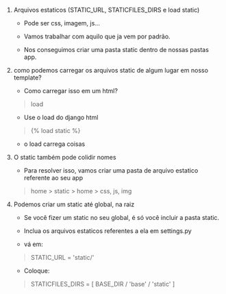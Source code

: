 1. Arquivos estaticos (STATIC_URL, STATICFILES_DIRS e load static)

    - Pode ser css, imagem, js...

    - Vamos trabalhar com aquilo que ja vem por padrão.

    - Nos conseguimos criar uma pasta static dentro de nossas pastas app.

2. como podemos carregar os arquivos static de algum lugar em nosso template?

    - Como carregar isso em um html?

    > load

    - Use o load do django html

    > {% load static %}

    - o load carrega coisas

3. O static também pode colidir nomes

    - Para resolver isso, vamos criar uma pasta de arquivo estatico referente ao seu app

    > home > static > home > css, js, img

4. Podemos criar um static até global, na raiz

    - Se você fizer um static no seu global, é só você incluir a pasta static.

    - Inclua os arquivos estaticos referentes a ela em settings.py

    - vá em:

    > STATIC_URL = 'static/'

    - Coloque:

    > STATICFILES_DIRS = [
        BASE_DIR / 'base' / 'static'
    ]